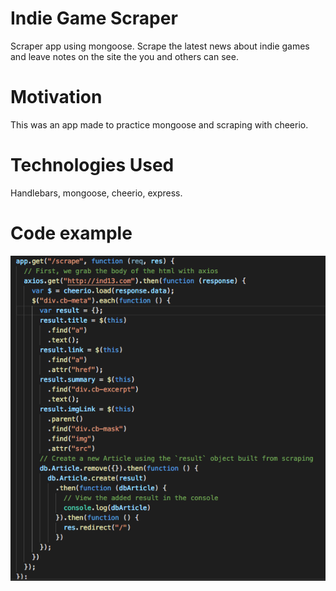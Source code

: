# Indie Game Scraper
Scraper app using mongoose. Scrape the latest news about indie games and leave notes on the site the you and others can see.

# Motivation
This was an app made to practice mongoose and scraping with cheerio.

# Technologies Used
Handlebars, mongoose, cheerio, express.

# Code example

![conditional code](/images/code.png?raw=true "Main condition")